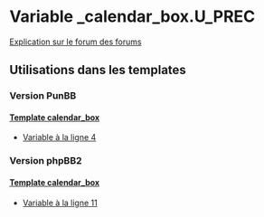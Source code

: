 # Variable _calendar_box.U_PREC
[Explication sur le forum des forums](http://forum.forumactif.com/t294113-listing-des-variables#_calendar_box.U_PREC)

## Utilisations dans les templates

### Version PunBB

#### [Template calendar_box](punbb/calendar_box.md)
* [Variable à la ligne 4](../punbb/calendar_box.tpl#L4)

### Version phpBB2

#### [Template calendar_box](subsilver/calendar_box.md)
* [Variable à la ligne 11](../subsilver/calendar_box.tpl#L11)